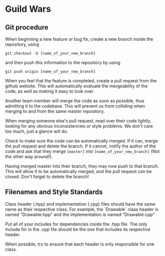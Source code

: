 
<h1> Guild Wars </h1>

<h2> Git procedure </h2>

When beginning a new feature or bug fix, create a new branch inside the repository, using

`git checkout -b [name_of_your_new_branch]`

and then push this information to the repository by using

`git push origin [name_of_your_new_branch]`

When you feel that the feature is completed, create a pull request from the github website. This will automatically evaluate the mergeability of the code, as well as making it easy to look over.

Another team member will merge the code as soon as possible, thus admitting it to the codebase. This will prevent us from colliding when merging to and from the same master repository.

When merging someone else's pull request, read over their code lightly, looking for any obvious inconsistencies or style problems. We don't care too much, just a glance will do.

Check to make sure the code can be automatically merged. If it can, merge the pull request and delete the branch. If it cannot, notify the author of the code and ask that they merge `[master]` into `[name_of_your_new_branch]` (Not the other way around!).

Having merged master into their branch, they may now push to that branch. This will allow it to be automatically merged, and the pull request can be closed. Don't forget to delete the branch!

<h2> Filenames and Style Standards </h2>
Class header (.hpp) and implementation (.cpp) files should have the same name as their respective class. For example, the `Drawable` class header is named "Drawable.hpp" and the implementation is named "Drawable.cpp"

Put all of your includes for dependencies inside the .hpp file. The only include for in the .cpp file should be the one that includes its respective header.

When possible, try to ensure that each header is only responsible for one class.
